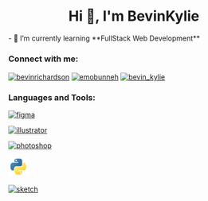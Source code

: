   <h1 align="center">Hi 👋, I'm BevinKylie</h1>
- 🌱 I’m currently learning **FullStack Web Development**

<h3 align="left">Connect with me:</h3>
<p align="left">
<a href="https://linkedin.com/in/bevinrichardson" target="blank"><img align="center" src="https://raw.githubusercontent.com/rahuldkjain/github-profile-readme-generator/master/src/images/icons/Social/linked-in-alt.svg" alt="bevinrichardson" height="30" width="40" /></a>
<a href="https://fb.com/emobunneh" target="blank"><img align="center" src="https://raw.githubusercontent.com/rahuldkjain/github-profile-readme-generator/master/src/images/icons/Social/facebook.svg" alt="emobunneh" height="30" width="40" /></a>
<a href="https://instagram.com/bevin_kylie" target="blank"><img align="center" src="https://raw.githubusercontent.com/rahuldkjain/github-profile-readme-generator/master/src/images/icons/Social/instagram.svg" alt="bevin_kylie" height="30" width="40" /></a>
</p>

<h3 align="left">Languages and Tools:</h3>

<p align="left"> 
 
  <a href="https://www.figma.com/" target="_blank" rel="noreferrer"> <img src="https://www.vectorlogo.zone/logos/figma/figma-icon.svg" alt="figma" width="40" height="40"/> </a> 
 
  <a href="https://www.adobe.com/in/products/illustrator.html" target="_blank" rel="noreferrer"> <img src="https://www.vectorlogo.zone/logos/adobe_illustrator/adobe_illustrator-icon.svg" alt="illustrator" width="40" height="40"/> </a> 
 
  <a href="https://www.photoshop.com/en" target="_blank" rel="noreferrer"> <img src="https://www.flaticon.com/free-icons/adobe-photoshop" alt="photoshop" width="40" height="40"/> </a> 
 
  <a href="https://www.python.org" target="_blank" rel="noreferrer"> <img src="https://raw.githubusercontent.com/devicons/devicon/master/icons/python/python-original.svg" alt="python" width="40" height="40"/> </a> 
  
  <a href="https://www.sketch.com/" target="_blank" rel="noreferrer"> <img src="https://www.vectorlogo.zone/logos/sketchapp/sketchapp-icon.svg" alt="sketch" width="40" height="40"/> </a> 
 
</p>

